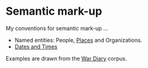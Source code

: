 # Semantic mark-up

My conventions for semantic mark-up ...

* Named entities: People, [Places](places) and Organizations.
* [Dates and Times](time.md)

Examples are drawn from the [War Diary](https://knoxa.github.io/war-diary/) corpus.
